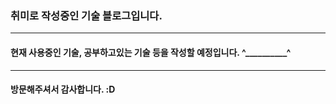 ### 취미로 작성중인 기술 블로그입니다.
***




#### 현재 사용중인 기술, 공부하고있는 기술 등을 작성할 예정입니다. ^__________^




***
#### 방문해주셔서 감사합니다. :D

